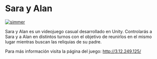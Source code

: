 # Sara y Alan

[![simmer](https://simmer.io/static/images/simmeryellowtiny.png)](https://simmer.io/@Charly52830/sara-and-alan)

Sara y Alan es un videojuego casual desarrollado en Unity. Controlarás a Sara y a Alan en distintos turnos con el objetivo de reunirlos en el mismo lugar mientras buscan las reliquias de su padre.

Para más información visita la página del juego:
http://3.12.249.125/
